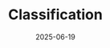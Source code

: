 ---
title: "Classification"
date: 2025-06-19
permalink: /posts/2025/06//
excerpt: ""
tags:
  - Supervised Learning
  - ML
  - Classification
---